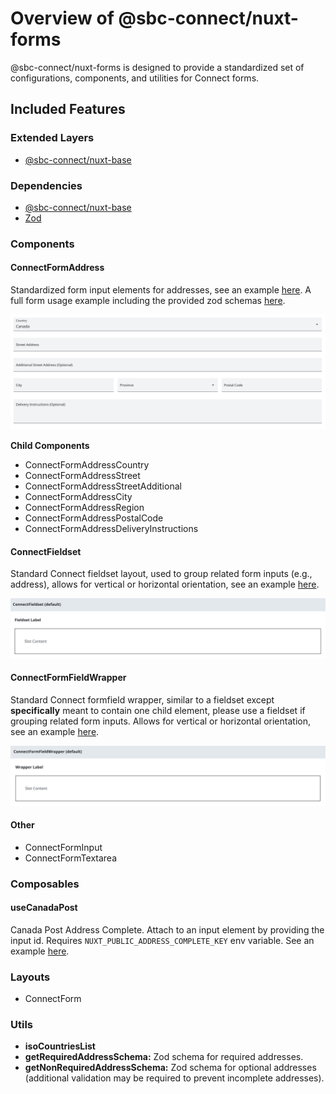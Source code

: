 # Overview of @sbc-connect/nuxt-forms
@sbc-connect/nuxt-forms is designed to provide a standardized set of configurations, components, and utilities for Connect forms.

## Included Features

### Extended Layers
- [@sbc-connect/nuxt-base](../../../../packages/layers/base/README.md)

### Dependencies

- [@sbc-connect/nuxt-base](../../../../packages/layers/base/README.md)
- [Zod](https://zod.dev/)

### Components

#### ConnectFormAddress

Standardized form input elements for addresses, see an example [here](../../../../packages/layers/forms/.playground/app/pages/examples/components/ConnectFormAddress/index.vue). A full form usage example including the provided zod schemas [here](../../../../packages/layers/forms/.playground/app/pages/examples/forms/ConnectFormAddress/index.vue).

![Screenshot of ConnectFormAddress component.](./img/connect-form-address.png)

**Child Components**
- ConnectFormAddressCountry
- ConnectFormAddressStreet
- ConnectFormAddressStreetAdditional
- ConnectFormAddressCity
- ConnectFormAddressRegion
- ConnectFormAddressPostalCode
- ConnectFormAddressDeliveryInstructions

#### ConnectFieldset

Standard Connect fieldset layout, used to group related form inputs (e.g., address), allows for vertical or horizontal orientation, see an example [here](../../../../packages/layers/forms/.playground/app/pages/examples/components/ConnectFieldset/index.vue).

![Screenshot of ConnectFieldset component.](./img/connect-fieldset.png)

#### ConnectFormFieldWrapper

Standard Connect formfield wrapper, similar to a fieldset except **specifically** meant to contain one child element, please use a fieldset if grouping related form inputs. Allows for vertical or horizontal orientation, see an example [here](../../../../packages/layers/forms/.playground/app/pages/examples/components/ConnectFormFieldWrapper/index.vue).

![Screenshot of ConnectFormFieldWrapper component.](./img/connect-form-field-wrapper.png)

#### Other

- ConnectFormInput
- ConnectFormTextarea

### Composables

#### useCanadaPost

Canada Post Address Complete. Attach to an input element by providing the input id. Requires `NUXT_PUBLIC_ADDRESS_COMPLETE_KEY` env variable. See an example [here](../../../../packages/layers/forms/app/components/Connect/Form/Address/Street.vue).

### Layouts

- ConnectForm

### Utils

- **isoCountriesList**
- **getRequiredAddressSchema:** Zod schema for required addresses.
- **getNonRequiredAddressSchema:** Zod schema for optional addresses (additional validation may be required to prevent incomplete addresses).